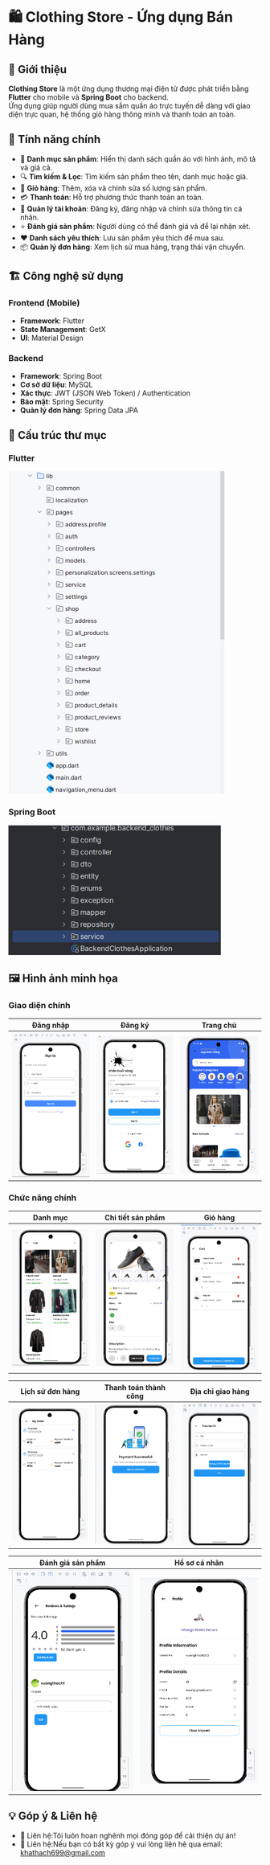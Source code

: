 # 🛍️ Clothing Store - Ứng dụng Bán Hàng

## 📌 Giới thiệu
**Clothing Store** là một ứng dụng thương mại điện tử được phát triển bằng **Flutter** cho mobile và **Spring Boot** cho backend.  
Ứng dụng giúp người dùng mua sắm quần áo trực tuyến dễ dàng với giao diện trực quan, hệ thống giỏ hàng thông minh và thanh toán an toàn.

## 🚀 Tính năng chính
- 📌 **Danh mục sản phẩm**: Hiển thị danh sách quần áo với hình ảnh, mô tả và giá cả.
- 🔍 **Tìm kiếm & Lọc**: Tìm kiếm sản phẩm theo tên, danh mục hoặc giá.
- 🛒 **Giỏ hàng**: Thêm, xóa và chỉnh sửa số lượng sản phẩm.
- 💳 **Thanh toán**: Hỗ trợ phương thức thanh toán an toàn.
- 👤 **Quản lý tài khoản**: Đăng ký, đăng nhập và chỉnh sửa thông tin cá nhân.
- ⭐ **Đánh giá sản phẩm**: Người dùng có thể đánh giá và để lại nhận xét.
- ❤️ **Danh sách yêu thích**: Lưu sản phẩm yêu thích để mua sau.
- 📦 **Quản lý đơn hàng**: Xem lịch sử mua hàng, trạng thái vận chuyển.

## 🏗️ Công nghệ sử dụng
### **Frontend (Mobile)**
- **Framework**: Flutter
- **State Management**: GetX
- **UI**: Material Design

### **Backend**
- **Framework**: Spring Boot
- **Cơ sở dữ liệu**: MySQL
- **Xác thực**: JWT (JSON Web Token) / Authentication
- **Bảo mật**: Spring Security
- **Quản lý đơn hàng**: Spring Data JPA

## 📂 Cấu trúc thư mục
### **Flutter**
![Cấu trúc Flutter](assets/images/CT_Flutter.png)

### **Spring Boot**
![Cấu trúc Spring Boot](assets/images/CT_Spring_Boot.png)

## 🖼️ Hình ảnh minh họa
### **Giao diện chính**
| Đăng nhập | Đăng ký | Trang chủ |
|---|---|---|
| ![Login](assets/images/SignInPage.png) | ![SignUp](assets/images/SignUpPage.png) | ![Home](assets/images/HomePage.png) |

### **Chức năng chính**
| Danh mục | Chi tiết sản phẩm | Giỏ hàng |
|---|---|---|
| ![Categories](assets/images/CategoriesPage.png) | ![Product Detail](assets/images/ProductDetailPage.png) | ![Cart](assets/images/CartPage.png) |

| Lịch sử đơn hàng | Thanh toán thành công | Địa chỉ giao hàng |
|---|---|---|
| ![Order History](assets/images/OrderHistoryPage.png) | ![Payment Success](assets/images/SuccessPaymentPage.png) | ![Address](assets/images/AddressPage.png) |

| Đánh giá sản phẩm | Hồ sơ cá nhân |
|---|---|
| ![Rating](assets/images/CommemtAndRatingPage.png) | ![Profile](assets/images/ProfilPage.png) |

## 💡 Góp ý & Liên hệ

- 📧 Liên hệ:Tôi luôn hoan nghênh mọi đóng góp để cải thiện dự án! 
- 📱 Liên hệ:Nếu bạn có bất kỳ góp ý vui lòng liện hê qua email: khathach699@gmail.com
